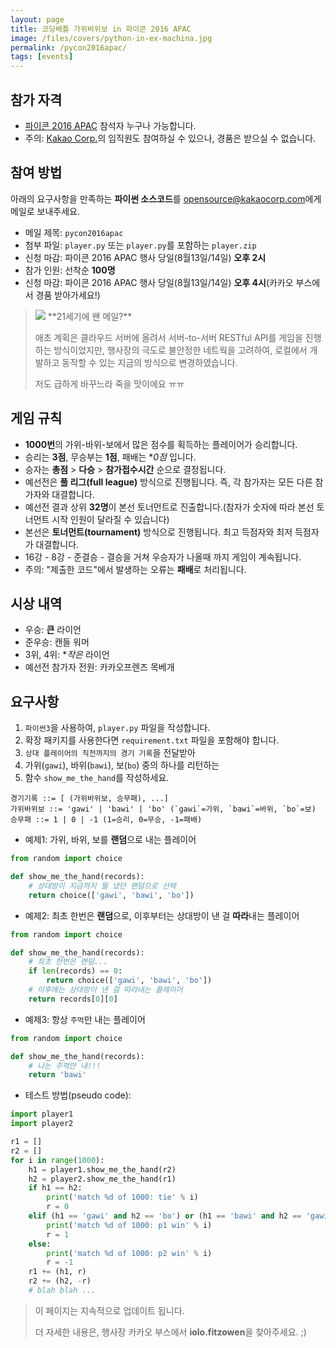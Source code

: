 ```yaml
---
layout: page
title: 코딩배틀 가위바위보 in 파이콘 2016 APAC
image: /files/covers/python-in-ex-machina.jpg
permalink: /pycon2016apac/
tags: [events]
---
```


## 참가 자격

* [파이콘 2016 APAC](https://www.pycon.kr/2016apac) 참석자 누구나 가능합니다.
* 주의: [Kakao Corp.](http://kakaocorp.com)의 임직원도 참여하실 수 있으나, 경품은 받으실 수 없습니다.

## 참여 방법

아래의 요구사항을 만족하는 **파이썬 소스코드**를 [opensource@kakaocorp.com](mailto:opensource@kakaocorp.com)에게 메일로 보내주세요.

* 메일 제목: `pycon2016apac`
* 첨부 파일: `player.py` 또는 `player.py`를 포함하는 `player.zip`
* 신청 마감: 파이콘 2016 APAC 행사 당일(8월13일/14일) **오후 2시**
* 참가 인원: 선착순 **100명**
* 신청 마감: 파이콘 2016 APAC 행사 당일(8월13일/14일) **오후 4시**(카카오 부스에서 경품 받아가세요!)

> <img src="http://item.kakaocdn.net/do/-26p06+UqCd0OAgiRHNZwHaq4FJCveCBKCNZV-bZscw_/477c52636630bc15b2890bde099cba0a1667fc7b08261b4c493670baa83d5cb9" class="pull-right" />
> **21세기에 왠 메일?**
>
> 애초 계획은 클라우드 서버에 올려서 서버-to-서버 RESTful API를 게임을 진행하는 방식이었지만,
> 행사장의 극도로 불안정한 네트웍을 고려하여, 로컬에서 개발하고 동작할 수 있는 지금의 방식으로 변경하였습니다.
>
> 저도 급하게 바꾸느라 죽을 맛이에요 ㅠㅠ


## 게임 규칙

* **1000번**의 가위-바위-보에서 많은 점수를 획득하는 플레이어가 승리합니다.
* 승리는 **3점**, 무승부는 **1점**, 패배는 **0점* 입니다.
* 승자는 **총점** &gt; **다승** &gt; **참가접수시간** 순으로 결정됩니다.
* 예선전은 **풀 리그(full league)** 방식으로 진행됩니다. 즉, 각 참가자는 모든 다른 참가자와 대결합니다.
* 예선전 결과 상위 **32명**이 본선 토너먼트로 진출합니다.(참자가 숫자에 따라 본선 토너먼트 시작 인원이 달라질 수 있습니다)
* 본선은 **토너먼트(tournament)** 방식으로 진행됩니다. 최고 득점자와 최저 득점자가 대결합니다.
* 16강 - 8강 - 준결승 - 결승을 거쳐 우승자가 나올때 까지 게임이 계속됩니다.
* 주의: "제출한 코드"에서 발생하는 오류는 **패배**로 처리됩니다.

## 시상 내역

* 우승: **큰** 라이언
* 준우승:  캔들 워머
* 3위, 4위: **작은* 라이언
* 예선전 참가자 전원: 카카오프렌즈 목베개

## 요구사항

1. `파이썬3`을 사용하여, `player.py` 파일을 작성합니다.
1. 확장 패키지를 사용한다면 `requirement.txt` 파일을 포함해야 합니다.
1. `상대 플레이어의 직전까지의 경기 기록`을 전달받아
1. 가위(`gawi`), 바위(`bawi`), 보(`bo`) 중의 하나를 리턴하는
1. 함수 `show_me_the_hand`를 작성하세요.

```
경기기록 ::= [ (가위바위보, 승무패), ...]
가위바위보 ::= 'gawi' | 'bawi' | 'bo' (`gawi`=가위, `bawi`=바위, `bo`=보)
승무패 ::= 1 | 0 | -1 (1=승리, 0=무승, -1=패배)
```

* 예제1: 가위, 바위, 보를 **랜덤**으로 내는 플레이어

```python
from random import choice

def show_me_the_hand(records):
    # 상대방이 지금까지 뭘 냈던 랜덤으로 선택
    return choice(['gawi', 'bawi', 'bo'])
```

* 예제2: 최초 한번은 **랜덤**으로, 이후부터는 상대방이 낸 걸 **따라**내는 플레이어

```python
from random import choice

def show_me_the_hand(records):
    # 최초 한번은 랜덤...
    if len(records) == 0:
        return choice(['gawi', 'bawi', 'bo'])
    # 이후에는 상대방이 낸 걸 따라내는 플레이어
    return records[0][0]
```

* 예제3: 항상 `주먹`만 내는 플레이어

```python
from random import choice

def show_me_the_hand(records):
    # 나는 주먹만 내!!!
    return 'bawi'
```

* 테스트 방법(pseudo code):

```python
import player1
import player2

r1 = []
r2 = []
for i in range(1000):
    h1 = player1.show_me_the_hand(r2)
    h2 = player2.show_me_the_hand(r1)
    if h1 == h2:
        print('match %d of 1000: tie' % i)
        r = 0
    elif (h1 == 'gawi' and h2 == 'bo') or (h1 == 'bawi' and h2 == 'gawi') or (h1 == 'bo' and h2 == 'bawi'):
        print('match %d of 1000: p1 win' % i)
        r = 1
    else:
        print('match %d of 1000: p2 win' % i)
        r = -1
    r1 += (h1, r)
    r2 += (h2, -r)
    # blah blah ...
```

> 이 페이지는 지속적으로 업데이트 됩니다. 
>
> 더 자세한 내용은, 행사장 카카오 부스에서 **iolo.fitzowen**을 찾아주세요. ;)
